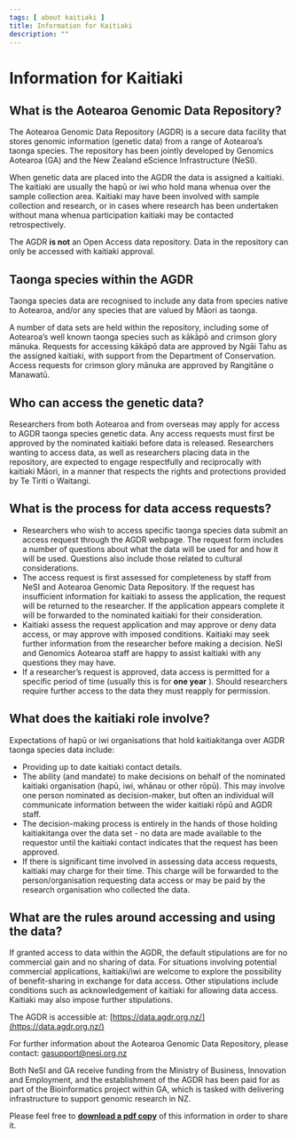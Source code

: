 ```yaml
---
tags: [ about kaitiaki ]
title: Information for Kaitiaki
description: ""
---
```


# Information for Kaitiaki

## What is the Aotearoa Genomic Data Repository?

The Aotearoa Genomic Data Repository (AGDR) is a
secure data facility that stores genomic information
(genetic data) from a range of Aotearoa’s taonga species.
The repository has been jointly developed by Genomics
Aotearoa (GA) and the New Zealand eScience
Infrastructure (NeSI).

When genetic data are placed into the AGDR the data is
assigned a kaitiaki. The kaitiaki are usually the hapū or iwi
who hold mana whenua over the sample collection area.
Kaitiaki may have been involved with sample collection and
research, or in cases where research has been undertaken
without mana whenua participation kaitiaki may be
contacted retrospectively.

The AGDR **is not** an Open Access data repository. Data in
the repository can only be accessed with kaitiaki approval.

## Taonga species within the AGDR

Taonga species data are recognised to include any data
from species native to Aotearoa, and/or any species that
are valued by Māori as taonga.

A number of data sets are held within the repository,
including some of Aotearoa’s well known taonga species
such as kākāpō and crimson glory mānuka. Requests for
accessing kākāpō data are approved by Ngāi Tahu as the
assigned kaitiaki, with support from the Department of
Conservation. Access requests for crimson glory mānuka
are approved by Rangitāne o Manawatū.

## Who can access the genetic data?

Researchers from both Aotearoa and from overseas may
apply for access to AGDR taonga species genetic data.
Any access requests must first be approved by the
nominated kaitiaki before data is released. Researchers
wanting to access data, as well as researchers placing data
in the repository, are expected to engage respectfully and
reciprocally with kaitiaki Māori, in a manner that respects
the rights and protections provided by Te Tiriti o Waitangi.

## What is the process for data access requests?

- Researchers who wish to access specific taonga species
    data submit an access request through the AGDR
    webpage. The request form includes a number of
    questions about what the data will be used for and how it
    will be used. Questions also include those related to
    cultural considerations.
- The access request is first assessed for completeness by
    staff from NeSI and Aotearoa Genomic Data Repository.
    If the request has insufficient information for kaitiaki to
    assess the application, the request will be returned to the
    researcher. If the application appears complete it will be
    forwarded to the nominated kaitiaki for their
    consideration.
- Kaitiaki assess the request application and may approve
    or deny data access, or may approve with imposed
    conditions. Kaitiaki may seek further information from the
    researcher before making a decision. NeSI and
    Genomics Aotearoa staff are happy to assist kaitiaki with
    any questions they may have.
- If a researcher’s request is approved, data access is
    permitted for a specific period of time (usually this is for
    **one year** ). Should researchers require further access to
    the data they must reapply for permission.

## What does the kaitiaki role involve?

Expectations of hapū or iwi organisations that hold
kaitiakitanga over AGDR taonga species data include:

- Providing up to date kaitiaki contact details.
- The ability (and mandate) to make decisions on behalf of
    the nominated kaitiaki organisation (hapū, iwi, whānau or
    other rōpū). This may involve one person nominated as
    decision-maker, but often an individual will communicate
    information between the wider kaitiaki rōpū and AGDR
    staff.
- The decision-making process is entirely in the hands of
    those holding kaitiakitanga over the data set - no data are
    made available to the requestor until the kaitiaki contact
    indicates that the request has been approved.
- If there is significant time involved in assessing data
    access requests, kaitiaki may charge for their time. This
    charge will be forwarded to the person/organisation
    requesting data access or may be paid by the research
    organisation who collected the data.

## What are the rules around accessing and using the data?

If granted access to data within the AGDR, the default
stipulations are for no commercial gain and no sharing of
data. For situations involving potential commercial
applications, kaitiaki/iwi are welcome to explore the
possibility of benefit-sharing in exchange for data access.
Other stipulations include conditions such as
acknowledgement of kaitiaki for allowing data access.
Kaitiaki may also impose further stipulations.

The AGDR is accessible at: [https://data.agdr.org.nz/](https://data.agdr.org.nz/)

For further information about the Aotearoa Genomic Data Repository, please
contact: gasupport@nesi.org.nz

Both NeSI and GA receive funding from the Ministry of Business, Innovation
and Employment, and the establishment of the AGDR has been paid for as
part of the Bioinformatics project within GA, which is tasked with delivering
infrastructure to support genomic research in NZ.

Please feel free to **<ins>[download a pdf copy](../assets/documents/kaitiaki_pdf.pdf)</ins>** of this information in order to share it.
